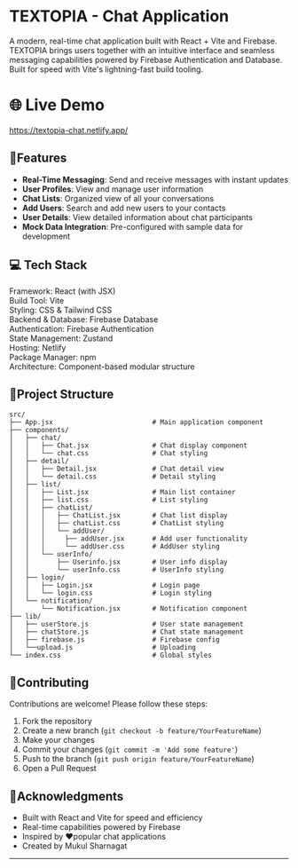 # TEXTOPIA - Chat Application

A modern, real-time chat application built with React + Vite and Firebase. TEXTOPIA brings users together with an intuitive interface and seamless messaging capabilities powered by Firebase Authentication and Database. Built for speed with Vite's lightning-fast build tooling.

# 🌐 Live Demo
 https://textopia-chat.netlify.app/
 

## 🚀Features

- **Real-Time Messaging**: Send and receive messages with instant updates
- **User Profiles**: View and manage user information
- **Chat Lists**: Organized view of all your conversations
- **Add Users**: Search and add new users to your contacts
- **User Details**: View detailed information about chat participants
- **Mock Data Integration**: Pre-configured with sample data for development
<!-- - **Responsive Design**: Works seamlessly on desktop and mobile devices -->
<!-- - **Status Indicators**: See user online/offline status -->

## 💻 Tech Stack

Framework: React (with JSX)                                                                                                                                                                                         
Build Tool: Vite                                                                                                                                                                                                    
Styling: CSS & Tailwind CSS                                                                                                                                                                                         
Backend & Database: Firebase Database                                                                                                                                                                               
Authentication: Firebase Authentication                                                                                                                                                                             
State Management: Zustand                                                                                                                                                                                           
Hosting: Netlify                                                                                                                                                                                                    
Package Manager: npm                                                                                                                                                                                                
Architecture: Component-based modular structure                                                                                                                                                                     

## 📁Project Structure

```
src/
├── App.jsx                         # Main application component 
├── components/
│   ├── chat/
│   │   ├── Chat.jsx                # Chat display component 
│   │   └── chat.css                # Chat styling
│   ├── detail/
│   │   ├── Detail.jsx              # Chat detail view 
│   │   └── detail.css              # Detail styling
│   ├── list/
│   │   ├── List.jsx                # Main list container
│   │   ├── list.css                # List styling
│   │   ├── chatList/
│   │   │   ├── ChatList.jsx        # Chat list display 
│   │   │   ├── chatList.css        # ChatList styling
│   │   │   └── addUser/
│   │   │     ├── addUser.jsx       # Add user functionality 
│   │   │     └── addUser.css       # AddUser styling
│   │   └── userInfo/
│   │       ├── Userinfo.jsx        # User info display 
│   │       └── userInfo.css        # UserInfo styling
│   ├── login/
│   │   ├── Login.jsx               # Login page 
│   │   └── login.css               # Login styling
│   └── notification/
│       └── Notification.jsx        # Notification component
├── lib/
│   ├── userStore.js                # User state management 
│   ├── chatStore.js                # Chat state management 
│   ├── firebase.js                 # Firebase config 
│   └──upload.js                    # Uploading 
└── index.css                       # Global styles
```

<!-- ## Getting Started

### Prerequisites

- Node.js (v14 or higher)
- npm or yarn package manager

### Installation

1. **Clone the repository**
   ```bash
   git clone https://github.com/Mukulsharnagat01/TEXTOPIA-CHAT-APP.git
   cd TEXTOPIA-CHAT-APP
   ```

2. **Install dependencies**
   ```bash
   npm install
   ```

3. **Start the development server**
   ```bash
   npm start
   ```

The application will be available at `http://localhost:3000`

## Usage

1. **View Chats**: Browse your conversation list in the left sidebar
2. **Select a Chat**: Click on any chat to view the conversation
3. **Send Messages**: Type and send messages in the chat window
4. **View Details**: Click on user info to see chat participant details
5. **Add Users**: Use the "Add User" feature to start new conversations
6. **User Profile**: Access your profile information from the user info section -->

<!-- ## Component Overview

### Chat Components

**Chat.jsx** - Displays the active conversation with messages and input field
- Shows message history
- Handles message input and sending
- Uses mock data for development

**Detail.jsx** - Shows detailed information about the selected chat
- Displays participant information
- Chat metadata and settings
- Mock data integration

**ChatList.jsx** - Lists all available conversations
- Search and filter conversations
- Quick access to any chat
- Mock chat data

### User Management

**Userinfo.jsx** - Displays current user information
- User profile details
- Status indicators
- Mock user data

**addUser.jsx** - Interface for adding new users to conversations
- Search for users
- Add users to your contact list
- Mock user suggestions

### State Management

**userStore.js** - Manages user-related state (To be replaced)
- Current user information
- User preferences

**chatStore.js** - Manages chat-related state (To be replaced)
- Active chat selection
- Message history
- Chat metadata -->

<!-- ## Development Notes

### Current Status

- ✅ Core chat UI components implemented with mock data
- ✅ Component structure and styling complete
- ⏳ Login functionality (Pending)
- ⏳ Notification system (Pending)
- 🔄 State management stores need replacement/update

### To-Do Items

1. **Replace Mock Data**: Integrate with real backend/database
2. **Remove Firebase**: Delete `lib/firebase.js` once data layer is updated
3. **Complete Login**: Implement authentication in `Login.jsx`
4. **Notification System**: Finish `Notification.jsx` component
5. **Update Stores**: Replace userStore.js and chatStore.js with production implementation
6. **Add Error Handling**: Implement error boundaries and validation
7. **Optimize Performance**: Add code splitting and lazy loading -->

<!-- ## Available Scripts

```bash
npm start           # Run development server
npm build           # Build for production
npm test            # Run tests (if configured)
npm eject           # Eject from create-react-app (if used)
``` -->

## 🤝Contributing

Contributions are welcome! Please follow these steps:

1. Fork the repository
2. Create a new branch (`git checkout -b feature/YourFeatureName`)
3. Make your changes
4. Commit your changes (`git commit -m 'Add some feature'`)
5. Push to the branch (`git push origin feature/YourFeatureName`)
6. Open a Pull Request

<!-- ## Future Roadmap

- [ ] Connect to real backend API
- [ ] Implement user authentication
- [ ] Add voice and video calling
- [ ] File sharing capabilities
- [ ] Message encryption
- [ ] Dark mode theme
- [ ] Mobile app (iOS/Android)
- [ ] Message reactions and emojis
- [ ] Channel/Community support
- [ ] Message search and filtering -->

<!-- ## License

This project is licensed under the MIT License - see the LICENSE file for details.

## Support

For support, open an issue on GitHub or contact the maintainers. -->

## 📱Acknowledgments

- Built with React and Vite for speed and efficiency
- Real-time capabilities powered by Firebase
- Inspired by ❤popular chat applications
- Created by Mukul Sharnagat

---
<!-- 
**Last Updated**: October 2025  
**Status**: In Development -->
